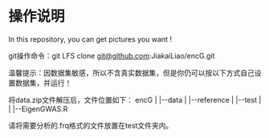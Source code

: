 # 操作说明

In this repository, you can get pictures you want !

git操作命令：git LFS clone git@github.com:JiakaiLiao/encG.git

温馨提示：因数据集敏感，所以不含真实数据集，但是你仍可以按以下方式自己设置数据集，并运行！

将data.zip文件解压后，文件位置如下：
encG
|
|--data
|    |--reference
|    |--test
|
|
|--EigenGWAS.R

请将需要分析的.frq格式的文件放置在test文件夹内。
